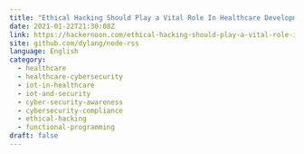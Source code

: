 ```yaml
---
title: "Ethical Hacking Should Play a Vital Role In Healthcare Development"
date: 2021-01-22T21:30:08Z
link: https://hackernoon.com/ethical-hacking-should-play-a-vital-role-in-healthcare-development-p88z31hy?source=rss&utm_medium=RSS&utm_source=news.12bit.vn
site: github.com/dylang/node-rss
language: English
category:
  - healthcare
  - healthcare-cybersecurity
  - iot-in-healthcare
  - iot-and-security
  - cyber-security-awareness
  - cybersecurity-compliance
  - ethical-hacking
  - functional-programming
draft: false
---
```

